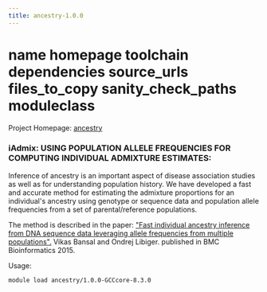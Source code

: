 ```yaml
---
title: ancestry-1.0.0
---
```

# name homepage toolchain dependencies source_urls files_to_copy sanity_check_paths moduleclass

Project Homepage: [ancestry](https://github.com/vibansal/ancestry)

### iAdmix: USING POPULATION ALLELE FREQUENCIES FOR COMPUTING INDIVIDUAL ADMIXTURE ESTIMATES:

Inference of ancestry is an important aspect of disease association studies as well as for understanding population history. We have developed a fast and accurate method for estimating the admixture proportions for an individual's ancestry using genotype or sequence data and population allele frequencies from a set of parental/reference populations.

The method is described in the paper: ["Fast individual ancestry inference from DNA sequence data leveraging allele frequencies from multiple populations".](https://bmcbioinformatics.biomedcentral.com/articles/10.1186/s12859-014-0418-7)  Vikas Bansal and Ondrej Libiger. published in BMC Bioinformatics 2015.

Usage:
```
module load ancestry/1.0.0-GCCcore-8.3.0
```
